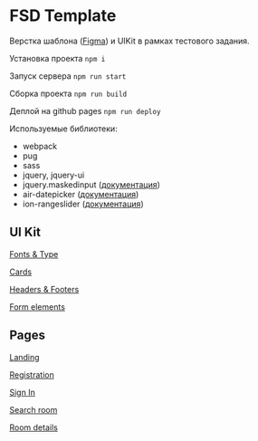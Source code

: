 # FSD Template
Верстка шаблона ([Figma](https://www.figma.com/file/MumYcKVk9RkKZEG6dR5E3A/FSD-education-program.-The-2nd-task)) и UIKit в рамках тестового задания.

Установка проекта ```npm i```

Запуск сервера ```npm run start```

Сборка проекта ```npm run build```

Деплой на github pages ```npm run deploy```

Используемые библиотеки:
- webpack
- pug
- sass
- jquery, jquery-ui
- jquery.maskedinput ([документация](https://github.com/digitalBush/jquery.maskedinput))
- air-datepicker ([документация](http://t1m0n.name/air-datepicker/docs/index-ru.html))
- ion-rangeslider ([документация](http://ionden.com/a/plugins/ion.rangeSlider/))

## UI Kit
[Fonts & Type](http://vovnet.github.io/fsd/colors-type.html)

[Cards](http://vovnet.github.io/fsd/cards.html)

[Headers & Footers](http://vovnet.github.io/fsd/headers-footers.html)

[Form elements](http://vovnet.github.io/fsd/form-elements.html)

## Pages

[Landing](http://vovnet.github.io/fsd/landing.html)

[Registration](http://vovnet.github.io/fsd/registration.html)

[Sign In](http://vovnet.github.io/fsd/sign-in.html)

[Search room](http://vovnet.github.io/fsd/search-room.html)

[Room details](http://vovnet.github.io/fsd/room-details.html)
